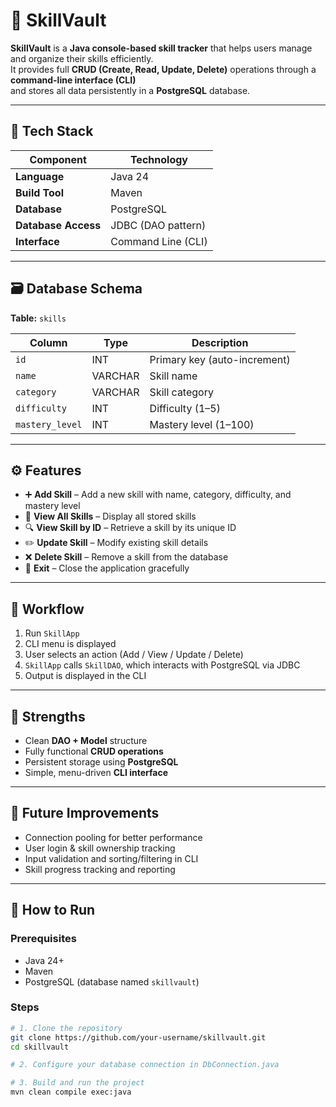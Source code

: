 # 🧠 SkillVault

**SkillVault** is a **Java console-based skill tracker** that helps users manage and organize their skills efficiently.  
It provides full **CRUD (Create, Read, Update, Delete)** operations through a **command-line interface (CLI)**  
and stores all data persistently in a **PostgreSQL** database.

---

## 🚀 Tech Stack

| Component           | Technology     |
| ------------------- | -------------- |
| **Language**        | Java 24        |
| **Build Tool**      | Maven          |
| **Database**        | PostgreSQL     |
| **Database Access** | JDBC (DAO pattern) |
| **Interface**       | Command Line (CLI) |

---

## 🗃️ Database Schema

**Table:** `skills`

| Column          | Type     | Description              |
| ---------------- | -------- | ------------------------ |
| `id`             | INT      | Primary key (auto-increment) |
| `name`           | VARCHAR  | Skill name               |
| `category`       | VARCHAR  | Skill category           |
| `difficulty`     | INT      | Difficulty (1–5)         |
| `mastery_level`  | INT      | Mastery level (1–100)    |

---

## ⚙️ Features

- ➕ **Add Skill** – Add a new skill with name, category, difficulty, and mastery level  
- 👀 **View All Skills** – Display all stored skills  
- 🔍 **View Skill by ID** – Retrieve a skill by its unique ID  
- ✏️ **Update Skill** – Modify existing skill details  
- ❌ **Delete Skill** – Remove a skill from the database  
- 🚪 **Exit** – Close the application gracefully  

---

## 🧩 Workflow

1. Run `SkillApp`
2. CLI menu is displayed
3. User selects an action (Add / View / Update / Delete)
4. `SkillApp` calls `SkillDAO`, which interacts with PostgreSQL via JDBC
5. Output is displayed in the CLI

---

## 💪 Strengths

- Clean **DAO + Model** structure  
- Fully functional **CRUD operations**  
- Persistent storage using **PostgreSQL**  
- Simple, menu-driven **CLI interface**

---

## 🔮 Future Improvements

- Connection pooling for better performance  
- User login & skill ownership tracking  
- Input validation and sorting/filtering in CLI  
- Skill progress tracking and reporting  

---

## 🧰 How to Run

### Prerequisites
- Java 24+
- Maven
- PostgreSQL (database named `skillvault`)

### Steps
```bash
# 1. Clone the repository
git clone https://github.com/your-username/skillvault.git
cd skillvault

# 2. Configure your database connection in DbConnection.java

# 3. Build and run the project
mvn clean compile exec:java

